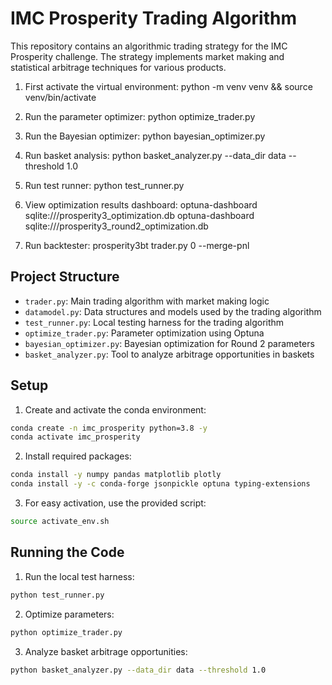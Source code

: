 # IMC Prosperity Trading Algorithm

This repository contains an algorithmic trading strategy for the IMC Prosperity challenge. The strategy implements market making and statistical arbitrage techniques for various products.

1. First activate the virtual environment:
   python -m venv venv && source venv/bin/activate

2. Run the parameter optimizer:
   python optimize_trader.py

3. Run the Bayesian optimizer:
   python bayesian_optimizer.py

4. Run basket analysis:
   python basket_analyzer.py --data_dir data --threshold 1.0

5. Run test runner:
   python test_runner.py

6. View optimization results dashboard:
   optuna-dashboard sqlite:///prosperity3_optimization.db
   optuna-dashboard sqlite:///prosperity3_round2_optimization.db

7. Run backtester:
   prosperity3bt trader.py 0 --merge-pnl

## Project Structure

- `trader.py`: Main trading algorithm with market making logic
- `datamodel.py`: Data structures and models used by the trading algorithm
- `test_runner.py`: Local testing harness for the trading algorithm
- `optimize_trader.py`: Parameter optimization using Optuna
- `bayesian_optimizer.py`: Bayesian optimization for Round 2 parameters
- `basket_analyzer.py`: Tool to analyze arbitrage opportunities in baskets

## Setup

1. Create and activate the conda environment:

```bash
conda create -n imc_prosperity python=3.8 -y
conda activate imc_prosperity
```

2. Install required packages:

```bash
conda install -y numpy pandas matplotlib plotly
conda install -y -c conda-forge jsonpickle optuna typing-extensions
```

3. For easy activation, use the provided script:

```bash
source activate_env.sh
```

## Running the Code

1. Run the local test harness:

```bash
python test_runner.py
```

2. Optimize parameters:

```bash
python optimize_trader.py
```

3. Analyze basket arbitrage opportunities:

```bash
python basket_analyzer.py --data_dir data --threshold 1.0
```
